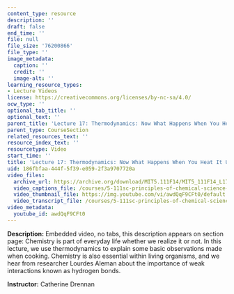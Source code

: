 ```yaml
---
content_type: resource
description: ''
draft: false
end_time: ''
file: null
file_size: '76200866'
file_type: ''
image_metadata:
  caption: ''
  credit: ''
  image-alt: ''
learning_resource_types:
- Lecture Videos
license: https://creativecommons.org/licenses/by-nc-sa/4.0/
ocw_type: ''
optional_tab_title: ''
optional_text: ''
parent_title: 'Lecture 17: Thermodynamics: Now What Happens When You Heat It Up?'
parent_type: CourseSection
related_resources_text: ''
resource_index_text: ''
resourcetype: Video
start_time: ''
title: 'Lecture 17: Thermodynamics: Now What Happens When You Heat It Up?'
uid: 186fbfaa-444f-5f39-e059-2f3a9707720a
video_files:
  archive_url: https://archive.org/download/MIT5.111F14/MIT5_111F14_L17_300k.mp4
  video_captions_file: /courses/5-111sc-principles-of-chemical-science-fall-2014/2f3b565ad3595486a8ed00f1505a5ddc_awdQqF9CFt0.vtt
  video_thumbnail_file: https://img.youtube.com/vi/awdQqF9CFt0/default.jpg
  video_transcript_file: /courses/5-111sc-principles-of-chemical-science-fall-2014/211d1dcb90c019b93926abfa1b46dc87_awdQqF9CFt0.pdf
video_metadata:
  youtube_id: awdQqF9CFt0
---
```

**Description:** Embedded video, no tabs, this description appears on section page: Chemistry is part of everyday life whether we realize it or not. In this lecture, we use thermodynamics to explain some basic observations made when cooking. Chemistry is also essential within living organisms, and we hear from researcher Lourdes Aleman about the importance of weak interactions known as hydrogen bonds.

**Instructor:** Catherine Drennan